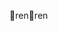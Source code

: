 ren                                                   r e n                                                                                                     